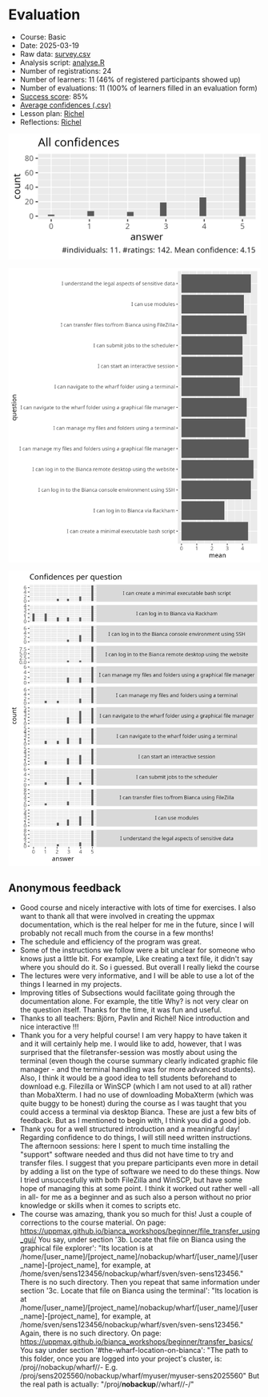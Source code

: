 # Evaluation

- Course: Basic
- Date: 2025-03-19
- Raw data: [survey.csv](survey.csv)
- Analysis script: [analyse.R](analyse.R)
- Number of registrations: 24
- Number of learners: 11 (46% of registered participants showed up)
- Number of evaluations: 11 (100% of learners filled in an evaluation form)
- [Success score](success_score.txt): 85%
- [Average confidences (.csv)](average_confidences.csv)
- Lesson plan: [Richel](../../lesson_plans/20250319/20250319_richel.md)
- Reflections: [Richel](../../reflections/20250319/20250319_richel.md)

![All confidences](all_confidences.png)

![Average confidences per question](average_confidences_per_question.png)

![Confidences per question](confidences_per_question.png)

## Anonymous feedback

- Good course and nicely interactive with lots of time for exercises.
  I also want to thank all that were involved in
  creating the uppmax documentation,
  which is the real helper for me in the future,
  since I will probably not recall much from the course in a few months!
- The schedule and efficiency of the program was great.
- Some of the instructions we follow were a bit unclear
  for someone who knows just a little bit.
  For example, Like creating a text file, it didn't say where you should do it.
  So i guessed. But overall I really liekd the course
- The lectures were very informative,
  and I will be able to use a lot of the things I learned in my projects.
- Improving titles of Subsections would facilitate going through the
  documentation alone.
  For example, the title Why? is not very clear on the question itself.
  Thanks for the time, it was fun and useful.
- Thanks to all teachers: Björn, Pavlin and Richèl!
  Nice introduction and nice interactive !!!
- Thank you for a very helpful course!
  I am very happy to have taken it and it will certainly help me.
  I would like to add, however, that I was surprised that the
  filetransfer-session was mostly about using the terminal
  (even though the course summary clearly indicated graphic file
  manager - and the terminal handling was for more advanced students).
  Also, I think it would be a good idea to tell students beforehand
  to download e.g. Filezilla or WinSCP (which I am not used to at all)
  rather than MobaXterm.
  I had no use of downloading MobaXterm (which was quite buggy to be honest)
  during the course as I was taught that you could access a terminal
  via desktop Bianca.
  These are just a few bits of feedback.
  But as I mentioned to begin with, I think you did a good job.
- Thank you for a well structured introduction and a meaningful day!
  Regarding confidence to do things, I will still need written instructions.
  The afternoon sessions: here I spent to much time installing the "support"
  software needed and thus did not have time to try and transfer files.
  I suggest that you prepare participants even more in detail
  by adding a list on the type of software we need to do these things.
  Now I tried unsuccesfully with both FileZilla and WinSCP,
  but have some hope of managing this at some point.
  I think it worked out rather well -all in all- for me as a beginner
  and as such also a person without no prior knowledge
  or skills when it comes to scripts etc.
- The course was amazing, thank you so much for this!
  Just a couple of corrections to the course material.
  On page:
  https://uppmax.github.io/bianca_workshops/beginner/file_transfer_using_gui/
  You say, under section '3b. Locate that file on Bianca using the graphical
  file explorer': "Its location is at
  /home/[user_name]/[project_name]/nobackup/wharf/[user_name]/[user_name]-[project_name],
  for example, at /home/sven/sens123456/nobackup/wharf/sven/sven-sens123456."
  There is no such directory.
  Then you repeat that same information under section
  '3c. Locate that file on Bianca using the terminal':
  "Its location is at
  /home/[user_name]/[project_name]/nobackup/wharf/[user_name]/[user_name]-[project_name],
  for example, at /home/sven/sens123456/nobackup/wharf/sven/sven-sens123456."
  Again, there is no such directory.
  On page: https://uppmax.github.io/bianca_workshops/beginner/transfer_basics/
  You say under section '#the-wharf-location-on-bianca':
  "The path to this folder, once you are logged into your project's cluster, is:
  /proj/<projid>/nobackup/wharf/<username>/<username>-<projid>
  E.g. /proj/sens2025560/nobackup/wharf/myuser/myuser-sens2025560"
  But the real path is actually:
  "/proj/**nobackup**/<projid>/wharf/<username>/<username>-<projid>/"
